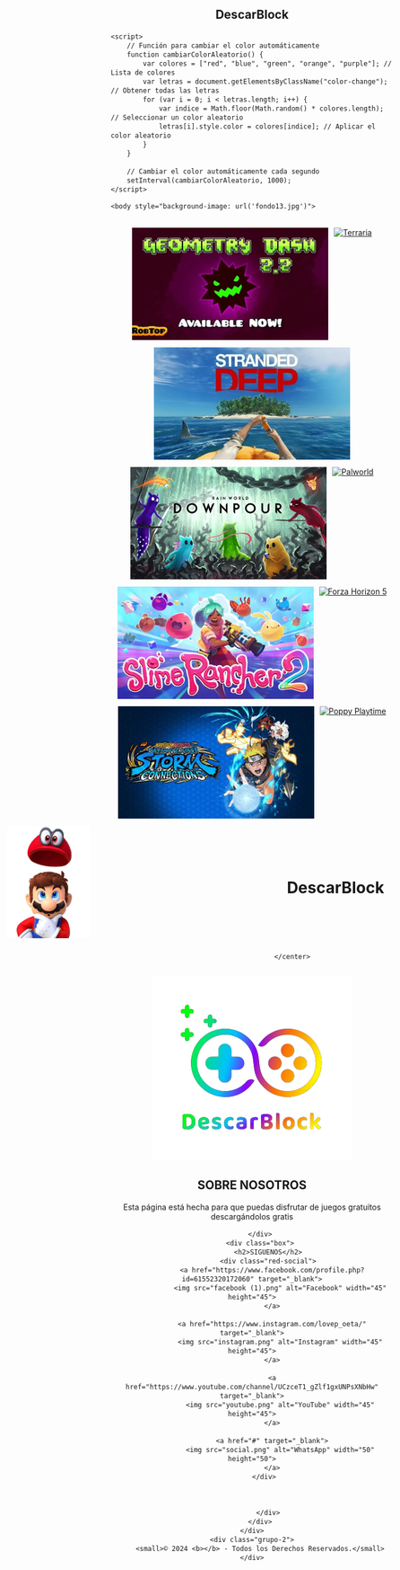 <!DOCTYPE html>
<html lang="es">
<head>
<meta charset="UTF-8">
<meta name="viewport" content="width=device-width, initial-scale=1.0">
<title>DescarBlock</title>
<link rel="icon" href="logo-removebg-preview.png" type="image/x-icon">




<style>
  /* Estilos del menú */
  ul {
      list-style-type: none;
      margin: 0;
      padding: 0;
      text-align: center;
      background-color: #333; /* Color de fondo del menú */
  }

  ul li {
      display: inline-block;
      position: relative;
  }

  ul li a {
      display: block;
      padding: 10px 20px;
      text-decoration: none;
      color: #fff; /* Color del texto del menú */
  }

  ul li:hover {
      background-color: #000000; /* Cambio de color al pasar el cursor sobre el elemento */
  }

  ul ul {
      display: none;
      position: absolute;
      top: 100%;
      left: 0;
      background-color: #352e2e; /* Color de fondo del submenu */
      border: 1px solid #f80808;
      z-index: 1000;
  }

  ul ul li {
      display: block;
  }

  ul li:hover > ul {
      display: block;
  }

  /* Estilos del fondo de imagen */
  body {
      background-image: url('tu_imagen.jpg'); /* URL de tu imagen de fondo */
      background-size: cover; /* Ajustar el tamaño de la imagen para cubrir el contenedor */
      background-repeat: no-repeat; /* Evitar que la imagen de fondo se repita */
      background-attachment: fixed; /* Fijar la imagen de fondo para que no se desplace con el contenido */
  }
</style>
  
</head>
<body>
    <center><h2><span id="letter1" class="color-change">D</span><span id="letter2" class="color-change">e</span><span id="letter3" class="color-change">s</span><span id="letter4" class="color-change">c</span><span id="letter5" class="color-change">a</span><span id="letter6" class="color-change">r</span><span id="letter7" class="color-change">B</span><span id="letter8" class="color-change">l</span><span id="letter9" class="color-change">o</span><span id="letter10" class="color-change">c</span><span id="letter11" class="color-change">k</span></h2></center>

    <script>
        // Función para cambiar el color automáticamente
        function cambiarColorAleatorio() {
            var colores = ["red", "blue", "green", "orange", "purple"]; // Lista de colores
            var letras = document.getElementsByClassName("color-change"); // Obtener todas las letras
            for (var i = 0; i < letras.length; i++) {
                var indice = Math.floor(Math.random() * colores.length); // Seleccionar un color aleatorio
                letras[i].style.color = colores[indice]; // Aplicar el color aleatorio
            }
        }

        // Cambiar el color automáticamente cada segundo
        setInterval(cambiarColorAleatorio, 1000);
    </script>


</head>

</body>
</html>







<link rel="stylesheet" href=".css">
</head>
<body>

 
    

    <body style="background-image: url('fondo13.jpg')">


<div class="container">
  <center> 

<style>
  /* Estilo CSS para el contenedor de las imágenes */
  .contenedor-imagenes {
    display: flex;
    flex-wrap: wrap;
    justify-content: center; /* Centra las imágenes horizontalmente */
    gap: 10px; /* Espacio reducido entre las imágenes */
  }

  /* Estilo CSS para cada imagen */
  .contenedor-imagenes img {
    width: 350px; /* Ancho de cada imagen */
    height: 200px; /* Altura de cada imagen */
  }
</style>

</head>
<body>
<br>
<!-- Contenedor de las imágenes -->
<div class="contenedor-imagenes">
  <!-- Primer par de enlace e imagen -->
  
  <div>
    <a href="geometry1.html" target="_blank">
      <img src="GEOMETRY-DASH-2.0-PC-DESCARGAR.webp" alt="Geometry">
    </a>
  </div>
  <!-- Segundo par de enlace e imagen -->
  
  <div>
    <a href="terraria.html" target="_blank">
      <img src="Terraria-Ultima-version-para-PC-PiviGames.webp" alt="Terraria">
    </a>
  </div>
  <!-- Tercer par de enlace e imagen -->
  
  <div>
    <a href="Stranded Deed.html" target="_blank">
      <img src="Stranded-Deep-Juego-PiviGames.webp" alt="Stranded Deep">
    </a>
  </div>
  <!-- Cuarto par de enlace e imagen -->

  
  <div>
    <a href="rainworld.html" target="_blank">
      <img src="RainWorld-Downpour-Gratis-para-PC.webp" alt="Rain World">
    </a>
  </div>


  
  <!-- Quinto par de enlace e imagen -->
  <div>
    <a href="palworld.html" target="_blank">
      <img src="Palworld-ultima-version-Juego-PC-Pivigames.webp" alt="Palworld">
    </a>
  </div>
  <!-- Sexto par de enlace e imagen -->

  
  
  <div>
    <a href="slime rancher 2.html" target="_blank">
      <img src="Slime-Rancher-2-Pivigames.webp" alt="Slime Rancher 2">
    </a>
  </div>


  
  <!-- Séptimo par de enlace e imagen -->
  <div>
    <a href="forza horizon.html" target="_blank">
      <img src="Forza-Horizon-5-PiviGames.webp" alt="Forza Horizon 5">
    </a>
  </div>
  <!-- Octavo par de enlace e imagen -->


  
  <div>
    <a href="naruto.html" target="_blank">
      <img src="NARUTO-X-BORUTO-Ultimate-Ninja-STORM-CONNECTIONS-Pivigames.webp" alt="Naruto X Boruto">
    </a>
  </div>

  <!-- Noveno par de enlace e imagen -->
  <div>
    <a href="poppy.html" target="_blank">
      <img src="Poppy-Playtime-descargar-juego-PC-Pivigames.webp" alt="Poppy Playtime">
    </a>
  </div>
  <!-- Décimo par de enlace e imagen -->

  <div style="display: flex; justify-content: space-between; align-items: center;">
    <img src="mario-removebg-preview.png" alt="Geometry" style="width: 150px; height: 200px; margin-right: 350px;">
    <center><h1><span id="letter1" class="color-change">D</span><span id="letter2" class="color-change">e</span><span id="letter3" class="color-change">s</span><span id="letter4" class="color-change">c</span><span id="letter5" class="color-change">a</span><span id="letter6" class="color-change">r</span><span id="letter7" class="color-change">B</span><span id="letter8" class="color-change">l</span><span id="letter9" class="color-change">o</span><span id="letter10" class="color-change">c</span><span id="letter11" class="color-change">k</span></h1></center>
    <img src="mario-removebg-preview.png" alt="Geometry" style="width: 150px; height: 200px; margin-left: 350px;">
</div>

  

</body>
</html>

                        </center>

</div>


<footer class="pie-pagina">
    <div class="grupo-1">
        <div class="box">
            <figure>
                <a href="#">
                    <img src="logo-removebg-preview.png" alt="Logo de SLee Dw">
                </a>
            </figure>
        </div>
        <div class="box">
            <h2>SOBRE NOSOTROS</h2>
            <p>Esta página está hecha para que puedas disfrutar de juegos gratuitos descargándolos gratis</p>

        </div>
        <div class="box">
            <h2>SIGUENOS</h2>
            <div class="red-social">
              <a href="https://www.facebook.com/profile.php?id=61552320172060" target="_blank">
                  <img src="facebook (1).png" alt="Facebook" width="45" height="45">
              </a>
                                  
              <a href="https://www.instagram.com/lovep_oeta/" target="_blank">
                  <img src="instagram.png" alt="Instagram" width="45" height="45">
              </a>
              
              <a href="https://www.youtube.com/channel/UCzceT1_gZlf1gxUNPsXNbHw" target="_blank">
                  <img src="youtube.png" alt="YouTube" width="45" height="45">
              </a>
                  
              <a href="#" target="_blank">
                  <img src="social.png" alt="WhatsApp" width="50" height="50">
              </a>
          </div>
          
          
          
            </div>
        </div>
    </div>
    <div class="grupo-2">
        <small>© 2024 <b></b> - Todos los Derechos Reservados.</small>
    </div>
</footer>







<style>
  img {
      transition: transform 0.3s ease;
  }
  
  img:hover {
      transform: scale(1.1);
  }
  </style>
  








</body>
</html>

